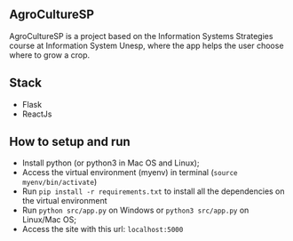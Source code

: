 ## AgroCultureSP
AgroCultureSP is a project based on the Information Systems Strategies course at Information System Unesp, where the app helps the user choose where to grow a crop. 

## Stack
 - Flask
 - ReactJs

## How to setup and run
 - Install python (or python3 in Mac OS and Linux);
 - Access the virtual environment (myenv) in terminal (`source myenv/bin/activate`)
 - Run `pip install -r requirements.txt` to install all the dependencies on the virtual environment
 - Run `python src/app.py` on Windows or `python3 src/app.py` on Linux/Mac OS;
 - Access the site with this url: `localhost:5000`
